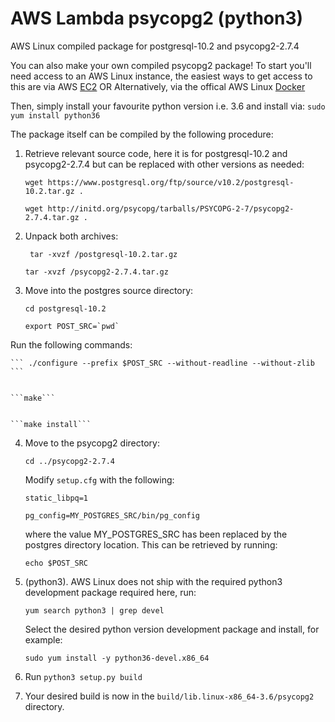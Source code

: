 # AWS Lambda psycopg2 (python3)
AWS Linux compiled package for postgresql-10.2 and psycopg2-2.7.4

You can also make your own compiled psycopg2 package!
To start you'll need access to an AWS Linux instance, the easiest ways to get 
access to this are via AWS [EC2](https://aws.amazon.com/ec2/) 
OR Alternatively, via the offical AWS Linux [Docker](https://hub.docker.com/_/amazonlinux/)

Then, simply install your favourite python version i.e. 3.6
and install via: ```sudo yum install python36``` 

The package itself can be compiled by the following procedure:
1. Retrieve relevant source code, here it is for postgresql-10.2 and psycopg2-2.7.4
but can be replaced with other versions as needed:

    ```wget https://www.postgresql.org/ftp/source/v10.2/postgresql-10.2.tar.gz .```

    ```wget http://initd.org/psycopg/tarballs/PSYCOPG-2-7/psycopg2-2.7.4.tar.gz .```

2. Unpack both archives:
  
    ``` tar -xvzf /postgresql-10.2.tar.gz```

    ```tar -xvzf /psycopg2-2.7.4.tar.gz```


3. Move into the postgres source directory:

    ```cd postgresql-10.2```

    ```export POST_SRC=`pwd` ```

Run the following commands:

    ``` ./configure --prefix $POST_SRC --without-readline --without-zlib ```


    ```make```


    ```make install```

4. Move to the psycopg2 directory:

    ```cd ../psycopg2-2.7.4```

    Modify ```setup.cfg``` with the following:

    ```static_libpq=1```

    ```pg_config=MY_POSTGRES_SRC/bin/pg_config```

    where the value MY_POSTGRES_SRC has been replaced by the postgres directory location. This can be retrieved by running:

    ```echo $POST_SRC```


5. (python3). AWS Linux does not ship with the required python3 development package required here, run:

    ```yum search python3 | grep devel```

    Select the desired python version development package and install, for example:

    ```sudo yum install -y python36-devel.x86_64```

6. Run ```python3 setup.py build```

7. Your desired build is now in the ```build/lib.linux-x86_64-3.6/psycopg2``` directory. 
